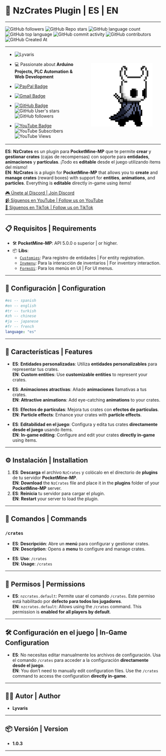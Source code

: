 # 🎁 NzCrates Plugin | **ES** | **EN**

---

![GitHub followers](https://img.shields.io/github/followers/lyvaris) ![GitHub Repo stars](https://img.shields.io/github/stars/lyvaris/nzcrates) ![GitHub language count](https://img.shields.io/github/languages/count/lyvaris/nzcrates)
![GitHub top language](https://img.shields.io/github/languages/top/lyvaris/nzcrates)
![GitHub commit activity](https://img.shields.io/github/commit-activity/t/lyvaris/nzcrates)
![GitHub contributors](https://img.shields.io/github/contributors/lyvaris/nzcrates)
![GitHub Created At](https://img.shields.io/github/created-at/lyvaris/nzcrates)

<table align="center">
<tr border="none">
<td width="50%" align="left">
  
- <img src="https://komarev.com/ghpvc/?username=lyvaris&label=Profile%20views&color=0e75b6&style=flat" alt="Lyvaris" /> </p>

- 💻 Passionate about **Arduino Projects, PLC Automation & Web Development**

- <p>
    <a href="https://www.paypal.com/paypalme/vLyvaris" target="_blank" rel="noopener noreferrer">
      <img src="https://img.shields.io/badge/PayPal-00457C?style=for-the-badge&logo=paypal&logoColor=white" alt="PayPal Badge" />
    </a>
  </p>

- <p>
    <a href="mailto:imjustLyvaris@gmail.com" target="_blank" rel="noopener noreferrer">
      <img src="https://img.shields.io/badge/Gmail-D14836?style=for-the-badge&logo=gmail&logoColor=white" alt="Gmail Badge" />
    </a>
  </p>

- <p>
  <a href="https://github.com/ImJustLyvaris" target="_blank" rel="noopener noreferrer">
    <img src="https://img.shields.io/badge/GitHub-100000?style=for-the-badge&logo=github&logoColor=white" alt="GitHub Badge" />
  </a>

  <img src="https://img.shields.io/github/stars/lyvaris?style=for-the-badge" alt="GitHub User's stars" />

  <img src="https://img.shields.io/github/followers/lyvaris?style=for-the-badge" alt="GitHub followers" />

</p>

- <p>
  <a href="https://www.youtube.com/channel/UCg4BM8oOB_kP9c6lz3fvLng" target="_blank" rel="noopener noreferrer">
    <img src="https://img.shields.io/badge/YouTube-FF0000?style=for-the-badge&logo=youtube&logoColor=white" alt="YouTube Badge" />
  </a>

  <img src="https://img.shields.io/youtube/channel/subscribers/UCg4BM8oOB_kP9c6lz3fvLng?style=for-the-badge" alt="YouTube Subscribers" />

  <img src="https://img.shields.io/youtube/channel/views/UCg4BM8oOB_kP9c6lz3fvLng?style=for-the-badge" alt="YouTube Views" />

</p>

</td>
<td width="50%" align="center"><img src="https://raw.githubusercontent.com/TanZng/TanZng/master/assets/hollor_knight3.gif" width="200"/>

  </td>
</tr>
</table>

**ES**: **NzCrates** es un plugin para **PocketMine-MP** que te permite **crear** y **gestionar crates** (cajas de recompensas) con soporte para **entidades**, **animaciones** y **partículas**. ¡Todo es **editable** desde el juego utilizando ítems del mismo!  
**EN**: **NzCrates** is a plugin for **PocketMine-MP** that allows you to **create** and **manage crates** (reward boxes) with support for **entities**, **animations**, and **particles**. Everything is **editable** directly in-game using items!

[🎮 Únete al Discord | Join Discord](https://discord.gg/NvxR2SCyQY)  
[📹 Síguenos en YouTube | Follow us on YouTube](https://www.youtube.com/@Lyvaris)  
[🎵 Síguenos en TikTok | Follow us on TikTok](https://www.tiktok.com/@Lyvaris_darkwind)

---

## 📋 Requisitos | **Requirements**

- 🛠️ **PocketMine-MP**: API 5.0.0 o superior | or higher.
- 📦 **Libs**:
  - [`Customies`](https://github.com/CustomiesDevs/Customies): Para registro de entidades | For entity registration.
  - [`Invmenu`](https://github.com/Muqsit/InvMenu): Para la interacción de inventarios | For inventory interaction.
  - [`FormsUi`](https://github.com/ImJustLyvaris/FormsUI): Para los menús en UI | For UI menus.

---

## 💾 Configuración | **Configuration**

```yaml
#es -- spanish
#en -- english
#tr -- turkish
#zh -- chinese
#ja -- japanese
#fr -- french
language: "es"
```

---

## 🌟 Características | **Features**

- **ES**: **Entidades personalizadas**: Utiliza **entidades personalizables** para representar tus crates.  
  **EN**: **Custom entities**: Use **customizable entities** to represent your crates.

- **ES**: **Animaciones atractivas**: Añade **animaciones** llamativas a tus crates.  
  **EN**: **Attractive animations**: Add eye-catching **animations** to your crates.

- **ES**: **Efectos de partículas**: Mejora tus crates con **efectos de partículas**.  
  **EN**: **Particle effects**: Enhance your crates with **particle effects**.

- **ES**: **Editabilidad en el juego**: Configura y edita tus crates **directamente desde el juego** usando ítems.  
  **EN**: **In-game editing**: Configure and edit your crates **directly in-game** using items.

---

## ⚙️ Instalación | **Installation**

1. **ES**: **Descarga** el archivo `NzCrates` y colócalo en el directorio de **plugins** de tu servidor **PocketMine-MP**.  
   **EN**: **Download** the `NzCrates` file and place it in the **plugins** folder of your **PocketMine-MP** server.
2. **ES**: **Reinicia** tu servidor para cargar el plugin.  
   **EN**: **Restart** your server to load the plugin.

---

## 📜 Comandos | **Commands**

### `/crates`

- **ES**: **Descripción**: Abre un **menú** para configurar y gestionar crates.  
  **EN**: **Description**: Opens a **menu** to configure and manage crates.

- **ES**: **Uso**: `/crates`  
  **EN**: **Usage**: `/crates`

---

## 🔑 Permisos | **Permissions**

- **ES**: `nzcrates.default`: Permite usar el comando `/crates`. Este permiso está habilitado por **defecto para todos los jugadores**.  
  **EN**: `nzcrates.default`: Allows using the `/crates` command. This permission is **enabled for all players by default**.

---

## 🛠️ Configuración en el juego | **In-Game Configuration**

- **ES**: No necesitas editar manualmente los archivos de configuración. Usa el comando `/crates` para acceder a la configuración **directamente desde el juego**.  
  **EN**: You don’t need to manually edit configuration files. Use the `/crates` command to access the configuration **directly in-game**.

---

## 👨‍💻 Autor | **Author**

- **Lyvaris**

---

## 📦 Versión | **Version**

- **1.0.3**

---
